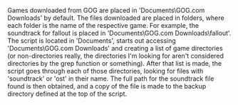 Games downloaded from GOG are placed in 'Documents\GOG.com Downloads' by default. The files downloaded are placed in folders, where each folder is the name of the respective game. For example, the soundtrack for fallout is placed in 'Documents\GOG.com Downloads\fallout'. The script is located in 'Documents', starts out accessing 'Documents\GOG.com Downloads' and creating a list of game directories (or non-directories really, the directories I'm looking for aren't considered directories by the grep function or something). After that list is made, the script goes through each of those directories, looking for files with 'soundtrack' or 'ost' in their name. The full path for the soundtrack file found is then obtained, and a copy of the file is made to the backup directory defined at the top of the script. 
